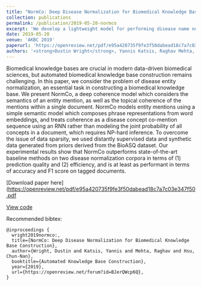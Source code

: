 ```yaml
---
title: "NormCo: Deep Disease Normalization for Biomedical Knowledge Base Construction"
collection: publications
permalink: /publication/2019-05-20-normco
excerpt: 'We develop a lightweight model for performing disease name normalization utilizing pretrained word-embeddings, distant supervision, and a dictionary of disease terms to outperform state of the art on disease name normalization on two datasets. <strong>AKBC 2019 Best Application Paper</strong>'
date: 2019-05-20
venue: 'AKBC 2019'
paperurl: 'https://openreview.net/pdf/e95a420735f9fe3f50dabead18c7a7c03e347f50.pdf'
authors: '<strong>Dustin Wright</strong>, Yannis Katsis, Raghav Mehta, Chun-Nan Hsu'
---
```

Biomedical knowledge bases are crucial in modern data-driven biomedical sciences, but automated biomedical knowledge base construction remains challenging. In this paper, we consider the problem of disease entity normalization, an essential task in constructing a biomedical knowledge base. We present NormCo, a deep coherence model which considers the semantics of an entity mention, as well as the topical coherence of the mentions within a single document. NormCo models entity mentions using a simple semantic model which composes phrase representations from word embeddings, and treats coherence as a disease concept co-mention sequence using an RNN rather than modeling the joint probability of all concepts in a document, which requires NP-hard inference. To overcome the issue of data sparsity, we used distantly supervised data and synthetic data generated from priors derived from the BioASQ dataset. Our experimental results show that NormCo outperforms state-of-the-art baseline methods on two disease normalization corpora in terms of (1) prediction quality and (2) efficiency, and is at least as performant in terms of accuracy and F1 score on tagged documents.

[Download paper here](https://openreview.net/pdf/e95a420735f9fe3f50dabead18c7a7c03e347f50.pdf

[View code](https://github.com/IBM/aihn-ucsd/tree/master/NormCo-deep-disease-normalization)

Recommended bibtex:

```
@inproceedings {
  wright2019normco:,
  title={NormCo: Deep Disease Normalization for Biomedical Knowledge Base Construction},
  author={Wright, Dustin and Katsis, Yannis and Mehta, Raghav and Hsu, Chun-Nan},
  booktitle={Automated Knowledge Base Construction},
  year={2019},
  url={https://openreview.net/forum?id=BJerQWcp6Q},
}
```
